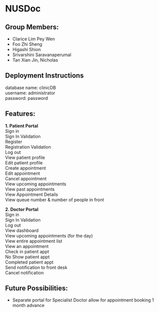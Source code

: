 # NUSDoc

## Group Members: 
- Clarice Lim Pey Wen
- Foo Zhi Sheng 
- Higashi Shion
- Srivarshini Saravanaperumal 
- Tan Xian Jin, Nicholas

## Deployment Instructions
database name: clinicDB\
username: administrator\
password: password

## Features:
**1. Patient Portal**\
Sign in\
Sign In Validation\
Register\
Registration Validation\
Log out\
View patient profile\
Edit patient profile\
Create appointment\
Edit appointment\
Cancel appointment\
View upcoming appointments\
View past appointments\
View Appointment Details\
View queue number & number of people in front

**2. Doctor Portal**\
Sign in\
Sign In Validation\
Log out\
View dashboard\
View upcoming appointments (for the day)\
View entire appointment list\
View an appointment\
Check in patient appt\
No Show patient appt\
Completed patient appt\
Send notification to front desk\
Cancel notification

## Future Possibilities:
- Separate portal for Specialist Doctor allow for appointment booking 1 month advance 
